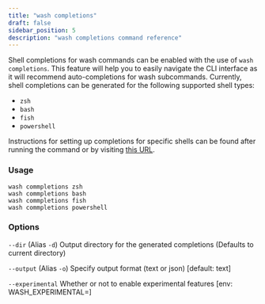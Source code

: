 ```yaml
---
title: "wash completions"
draft: false
sidebar_position: 5
description: "wash completions command reference"
--- 
```


Shell completions for wash commands can be enabled with the use of `wash completions`. This feature will help you to easily navigate the CLI interface as it will recommend auto-completions for wash subcommands. Currently, shell completions can be generated for the following supported shell types:

- `zsh`
- `bash`
- `fish`
- `powershell`

Instructions for setting up completions for specific shells can be found after running the command or by visiting [this URL](https://github.com/wasmCloud/wasmCloud/blob/main/crates/wash-cli/Completions.md).

### Usage

```
wash commpletions zsh
wash commpletions bash
wash commpletions fish
wash commpletions powershell
```

### Options

`--dir` (Alias `-d`) Output directory for the generated completions (Defaults to current directory)

`--output` (Alias `-o`) Specify output format (text or json) [default: text]

`--experimental` Whether or not to enable experimental features [env: WASH_EXPERIMENTAL=]